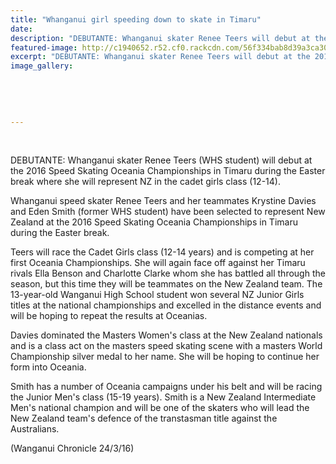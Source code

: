 ```yaml
---
title: "Whanganui girl speeding down to skate in Timaru"
date: 
description: "DEBUTANTE: Whanganui skater Renee Teers will debut at the 2016 Speed Skating Oceania Championships in Timaru during the Easter break where she will represent NZ in the cadet girls class (12-14).."
featured-image: http://c1940652.r52.cf0.rackcdn.com/56f334bab8d39a3ca3002976/Speed-Skating-Renee-Teer-going-to-Champs-in-Timaru-24.3.16.jpg
excerpt: "DEBUTANTE: Whanganui skater Renee Teers will debut at the 2016 Speed Skating Oceania Championships in Timaru during the Easter break where she will represent NZ in the cadet girls class (12-14).."
image_gallery:
    
    
    
    
    
---
```


<p>&nbsp;</p>
<p>DEBUTANTE: Whanganui skater Renee Teers (WHS student) will debut at the 2016 Speed Skating Oceania Championships in Timaru during the Easter break where she will represent NZ in the cadet girls class (12-14).</p>
<p>Whanganui speed skater Renee Teers and her teammates Krystine Davies and Eden Smith (former WHS student) have been selected to represent New Zealand at the 2016 Speed Skating Oceania Championships in Timaru during the Easter break.</p>
<p>Teers will race the Cadet Girls class (12-14 years) and is competing at her first Oceania Championships. She will again face off against her Timaru rivals Ella Benson and Charlotte Clarke whom she has battled all through the season, but this time they will be teammates on the New Zealand team. The 13-year-old Wanganui High School student won several NZ Junior Girls titles at the national championships and excelled in the distance events and will be hoping to repeat the results at Oceanias.</p>
<p>Davies dominated the Masters Women's class at the New Zealand nationals and is a class act on the masters speed skating scene with a masters World Championship silver medal to her name. She will be hoping to continue her form into Oceania.</p>
<p>Smith has a number of Oceania campaigns under his belt and will be racing the Junior Men's class (15-19 years). Smith is a New Zealand Intermediate Men's national champion and will be one of the skaters who will lead the New Zealand team's defence of the transtasman title against the Australians.</p>
<p>(Wanganui Chronicle 24/3/16)</p>


